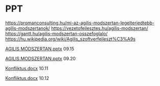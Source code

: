 # PPT
https://promanconsulting.hu/mi-az-agilis-modszertan-legelterjedtebb-agilis-modszertanok/
https://vezetofejlesztes.hu/agilis-modszertan/
https://gantt.hu/agilis-modszertan-osszefoglalo/
https://hu.wikipedia.org/wiki/Agilis_szoftverfejleszt%C3%A9s

[AGILIS MÓDSZERTAN.pptx](https://github.com/FollardtAron/PPT/files/9574331/AGILIS.MODSZERTAN.pptx) 09.15

[AGILIS.MODSZERTAN.pptx](https://github.com/FollardtAron/PPT/files/9606593/AGILIS.MODSZERTAN.pptx) 09.20



[Konfliktus.docx](https://github.com/FollardtAron/PPT/files/9754144/Konfliktus.docx) 10.11

[Konfliktus.docx](https://github.com/FollardtAron/IKT/files/9762627/Konfliktus.docx) 10.12
